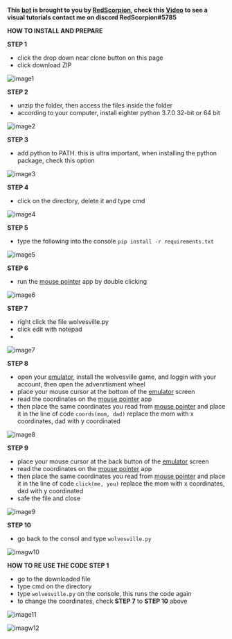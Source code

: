 **This [**bot**](https://github.com/capRS/wolves) is brought to you by [**RedScorpion**](https://www.youtube.com/channel/UCldtxjrCMtRHJzCUuA8b3kw), check this [**Video**](https://www.youtube.com/watch?v=g7m6EBFWzKM) to see a visual tutorials contact me on discord RedScorpion#5785**

**HOW TO INSTALL AND PREPARE**

**STEP 1**
* click the drop down near clone button on this page 
* click download ZIP

![image1](https://i.imgur.com/NMWHwcG.png)

**STEP 2**
* unzip the folder, then access the files inside the folder
* according to your computer, install eighter python 3.7.0 32-bit or 64 bit

![image2](https://i.imgur.com/sQf7Ckg.png)

**STEP 3**
* add python to PATH. this is ultra important, when installing the python package, check this option

![image3](https://i.imgur.com/CFTe38F.png)

**STEP 4**
* click on the directory, delete it and type cmd

![image4](https://i.imgur.com/H8p53oO.png)

**STEP 5**
* type the following into the console
```pip install -r requirements.txt```

![image5](https://i.imgur.com/1uu3rzY.png)

**STEP 6**
* run the [mouse pointer](https://github.com/capRS/wolves/blob/main/MousePosition32bit.exe) app by double clicking

![image6](https://i.imgur.com/3BzSvf9.png)

**STEP 7**
* right click the file wolvesville.py
* click edit with notepad
* 
![image7](https://i.imgur.com/USk51L2.png)

**STEP 8**
* open your [emulator](https://www.androidauthority.com/best-android-emulators-for-pc-655308/), install the wolvesville game, and loggin with your account, then open the advenrtisment wheel
* place your mouse cursor at the bottom of the [emulator](https://www.androidauthority.com/best-android-emulators-for-pc-655308/) screen
* read the coordinates on the [mouse pointer](https://github.com/capRS/wolves/blob/main/MousePosition32bit.exe) app
* then place the same coordinates you read from [mouse pointer](https://github.com/capRS/wolves/blob/main/MousePosition32bit.exe) and place it in the line of code ```coords(mom, dad)``` replace the mom with x coordinates, dad with y coordinated

![image8](https://i.imgur.com/qloDYCr.png)

**STEP 9**
* place your mouse cursor at the back button of the [emulator](https://www.androidauthority.com/best-android-emulators-for-pc-655308/) screen
* read the coordinates on the [mouse pointer](https://github.com/capRS/wolves/blob/main/MousePosition32bit.exe) app
* then place the same coordinates you read from [mouse pointer](https://github.com/capRS/wolves/blob/main/MousePosition32bit.exe) and place it in the line of code ```click(me, you)``` replace the mom with x coordinates, dad with y coordinated
* safe the file and close 

![image9](https://i.imgur.com/rG2JE5h.png)
 
 **STEP 10**
 * go back to the consol and type ```wolvesville.py```
 
 ![imagw10](https://i.imgur.com/Es3Zg9a.png)
 
 **HOW TO RE USE THE CODE**
 **STEP 1**
 * go to the downloaded file
 * type cmd on the directory
 * type ```wolvesville.py``` on the console, this runs the code again
 * to change the coordinates, check **STEP 7** to **STEP 10** above
 
 ![image11](https://i.imgur.com/XXzUGPV.png)
 
  ![imagw12](https://i.imgur.com/Es3Zg9a.png)
 
